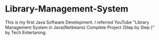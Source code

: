 # Library-Management-System
This is my first Java Software Development. I referred YouTube "Library Management System in Java(Netbeans) Complete Project (Step by Step )" by Tech Entertaning.
